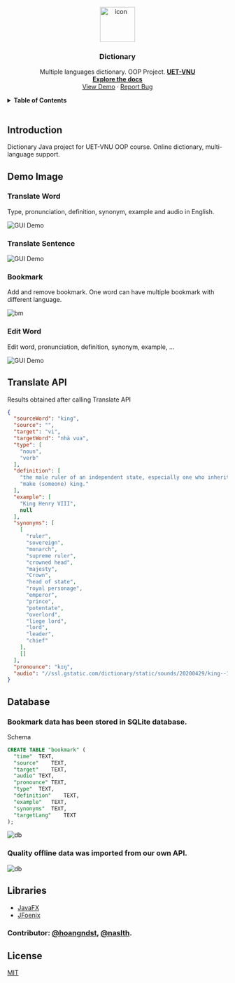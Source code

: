 <br />
<div align="center">
  <a href="https://github.com/hoangndst/dictionary-java#readme">
    <img src="src/main/resources/assert/icon.png" alt="icon" width="80" height="80">
  </a>

  <h3 align="center"><strong>Dictionary</strong></h3>

  <p align="center">
    Multiple languages dictionary. OOP Project. <a href="https://uet.vnu.edu.vn/"><strong>UET-VNU</strong></a>
    <br />
    <a href="https://github.com/hoangndst/dictionary-java#readme"><strong>Explore the docs</strong></a>
    <br />
    <a href="https://github.com/hoangndst/dictionary-java#readme">View Demo</a>
    ·
    <a href="https://github.com/hoangndst/dictionary-java/issues">Report Bug</a>
</div>


<details>
  <summary><strong>Table of Contents</strong></summary>
  <ol>
    <li>
      <a href="#introduction">Introduction</a>
    </li>
    <li>
      <a href="#demo-image">Demo Image</a>
      <ul>
        <li><a href="#translate-word">Translate Word</a></li>
        <li><a href="#translate-sentence">Translate Sentence</a></li>
        <li><a href="#bookmark">Bookmark</a></li>
      </ul>
    </li>
    <li><a href="#translate-api">Translate API</a></li>
    <li><a href="#database">Database</a></li>
    <li><a href="#libraries">Libraries</a></li>
    <li><a href="#license">License</a></li>
  </ol>
</details>
<br />

## Introduction

Dictionary Java project for UET-VNU OOP course. Online dictionary, multi-language support.


## Demo Image

### Translate Word
Type, pronunciation, definition, synonym, example and audio in English.

![GUI Demo](demo/dashboard.png)

### Translate Sentence

![GUI Demo](demo/sentence.png)

### Bookmark
Add and remove bookmark.
One word can have multiple bookmark with different language.

![bm](demo/bookmark.png)

### Edit Word
Edit word, pronunciation, definition, synonym, example, ... 

![GUI Demo](demo/edit.png)

## Translate API 
Results obtained after calling Translate API

```json
{
  "sourceWord": "king",
  "source": "",
  "target": "vi",
  "targetWord": "nhà vua",
  "type": [
    "noun",
    "verb"
  ],
  "definition": [
    "the male ruler of an independent state, especially one who inherits the position by right of birth.",
    "make (someone) king."
  ],
  "example": [
    "King Henry VIII",
    null
  ],
  "synonyms": [
    [
      "ruler",
      "sovereign",
      "monarch",
      "supreme ruler",
      "crowned head",
      "majesty",
      "Crown",
      "head of state",
      "royal personage",
      "emperor",
      "prince",
      "potentate",
      "overlord",
      "liege lord",
      "lord",
      "leader",
      "chief"
    ],
    []
  ],
  "pronounce": "kɪŋ",
  "audio": "//ssl.gstatic.com/dictionary/static/sounds/20200429/king--1_gb_1.mp3"
}
```

## Database
### Bookmark data has been stored in SQLite database.

  Schema
  ``` sql
  CREATE TABLE "bookmark" (
	"time"	TEXT,
	"source"	TEXT,
	"target"	TEXT,
	"audio" TEXT,
	"pronounce"	TEXT,
	"type"	TEXT,
	"definition"	TEXT,
	"example"	TEXT,
	"synonyms"	TEXT,
	"targetLang"	TEXT
  );
  ```
  
  ![db](demo/sql.png)
### Quality offline data was imported from our own API.
  ![db](demo/db.png)


## Libraries
- [JavaFX](https://openjfx.io/)
- [JFoenix](http://www.jfoenix.com/)

### Contributor: [@hoangndst](https://github.com/hoangndst), [@naslth](https://github.com/naslth).

## License
[MIT](https://choosealicense.com/licenses/mit/)
